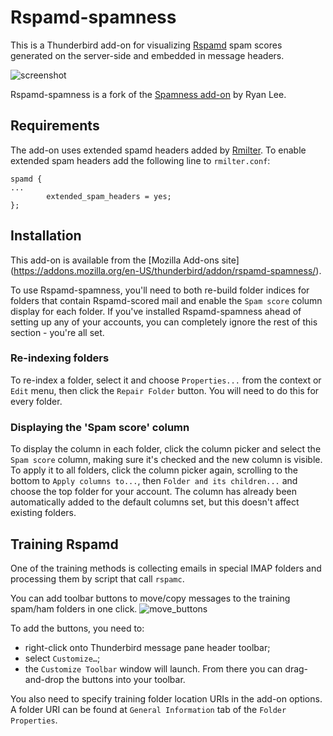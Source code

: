 Rspamd-spamness
===============

This is a Thunderbird add-on for visualizing [Rspamd](https://rspamd.com) spam scores generated
on the server-side and embedded in message headers.

![screenshot](https://cloud.githubusercontent.com/assets/2275981/12062734/4021734a-afb3-11e5-8558-626fedd797ee.png
"Rspamd-spamness adds a column to the thread pane (message list) and a header to the message pane. The size and saturation of a circle reflects larger or smaller spam score.")

Rspamd-spamness is a fork of the [Spamness add-on](https://addons.mozilla.org/en-US/thunderbird/addon/spamness/) by Ryan Lee.

## Requirements

The add-on uses extended spamd headers added by [Rmilter](https://github.com/vstakhov/rmilter).
To enable extended spam headers add the following line to `rmilter.conf`:
~~~
spamd {
...
        extended_spam_headers = yes;
};
~~~

## Installation

This add-on is available from the [Mozilla Add-ons site]
(https://addons.mozilla.org/en-US/thunderbird/addon/rspamd-spamness/).

To use Rspamd-spamness, you'll need to both re-build folder indices for folders that contain Rspamd-scored mail and enable the `Spam score` column display for each folder.  If you've installed Rspamd-spamness ahead of setting up any of your accounts, you can completely ignore the rest of this section - you're all set.

### Re-indexing folders
To re-index a folder, select it and choose `Properties...` from the context or `Edit` menu, then click the `Repair Folder` button.  You will need to do this for every folder.

### Displaying the 'Spam score' column
To display the column in each folder, click the column picker and select the `Spam score` column, making sure it's checked and the new column is visible.  To apply it to all folders, click the column picker again, scrolling to the bottom to `Apply columns to...`, then `Folder and its children...` and choose the top folder for your account.  The column has already been automatically added to the default columns set, but this doesn't affect existing folders.

## Training Rspamd

One of the training methods is collecting emails in special IMAP folders and processing them by script that call `rspamc`.

You can add toolbar buttons to move/copy messages to the training spam/ham folders in one click.
![move_buttons](https://cloud.githubusercontent.com/assets/2275981/18813761/36a41136-830e-11e6-8cf0-a9dd7042cc8b.png)

To add the buttons, you need to:
- right-click onto Thunderbird message pane header toolbar;
- select `Customize…`;
- the `Customize Toolbar` window will launch. From there you can drag-and-drop the buttons into your toolbar.

You also need to specify training folder location URIs in the add-on options. A folder URI can be found at `General Information` tab of the `Folder Properties`.
